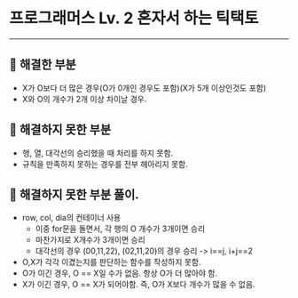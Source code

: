 # 프로그래머스 Lv. 2 혼자서 하는 틱택토
---------------
## 🎉 해결한 부분
- X가 O보다 더 많은 경우(O가 0개인 경우도 포함)(X가 5개 이상인것도 포함)
- X와 O의 개수가 2개 이상 차이날 경우.

## 🎉 해결하지 못한 부분
- 행, 열, 대각선의 승리했을 때 처리를 하지 못함.
- 규칙을 만족하지 못하는 경우를 전부 헤아리지 못함.

## 🎉 해결하지 못한 부분 풀이.
- row, col, dia의 컨테이너 사용
	- 이중 for문을 돌면서, 각 행의 O 개수가 3개이면 승리
	- 마찬가지로 X개수가 3개이면 승리
	- 대각선의 경우 (00,11,22), (02,11,20)의 경우 승리 -> i==j, i+j==2
- O,X가 각각 이겼는지를 판단하는 함수를 작성하지 못함.
- O가 이긴 경우, O == X일 수가 없음. 항상 O가 더 많아야 함.
- X가 이긴 경우, O == X가 되어야함. 즉, O가 X보다 개수가 많을 수 없음.
